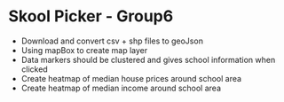 # Skool Picker - Group6
- Download and convert csv + shp files to geoJson
- Using mapBox to create map layer
- Data markers should be clustered and gives school information when clicked
- Create heatmap of median house prices around school area
- Create heatmap of median income around school area
